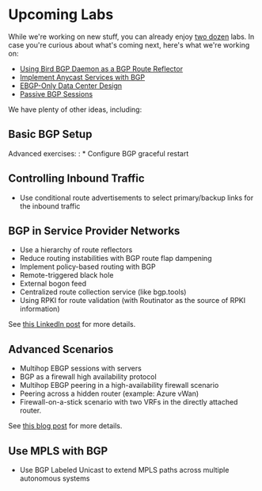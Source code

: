 # Upcoming Labs

While we're working on new stuff, you can already enjoy [two dozen](index.md) labs. In case you're curious about what's coming next, here's what we're working on:

* [Using Bird BGP Daemon as a BGP Route Reflector](challenge/01-bird-rr.md)
* [Implement Anycast Services with BGP](challenge/02-anycast.md) 
* [EBGP-Only Data Center Design](challenge/05-ebgp-dc.md)
* [Passive BGP Sessions](session/8-passive.md)

We have plenty of other ideas, including:

## Basic BGP Setup

Advanced exercises:
: * Configure BGP graceful restart

## Controlling Inbound Traffic

* Use conditional route advertisements to select primary/backup links for the inbound traffic

## BGP in Service Provider Networks

* Use a hierarchy of route reflectors
* Reduce routing instabilities with BGP route flap dampening
* Implement policy-based routing with BGP
* Remote-triggered black hole
* External bogon feed
* Centralized route collection service (like bgp.tools)
* Using RPKI for route validation (with Routinator as the source of RPKI information)

See [this LinkedIn post](https://www.linkedin.com/feed/update/urn:li:activity:7211620163396263936/) for more details.

## Advanced Scenarios

* Multihop EBGP sessions with servers
* BGP as a firewall high availability protocol
* Multihop EBGP peering in a high-availability firewall scenario
* Peering across a hidden router (example: Azure vWan)
* Firewall-on-a-stick scenario with two VRFs in the directly attached router.

See [this blog post](https://blog.ipspace.net/2024/06/ebgp-multihop-use-cases.html) for more details.

## Use MPLS with BGP 

* Use BGP Labeled Unicast to extend MPLS paths across multiple autonomous systems
